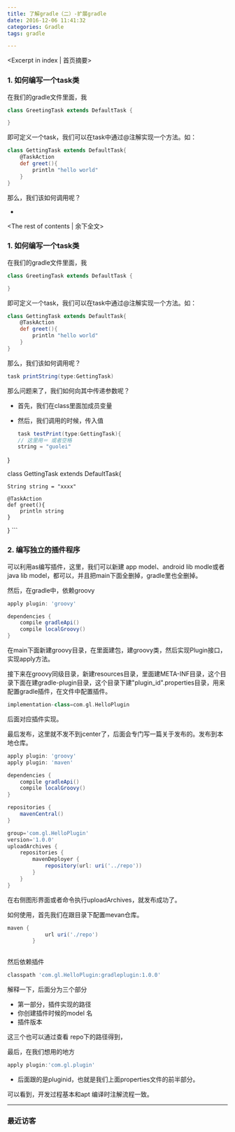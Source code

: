 ```yaml
---
title: 了解gradle（二）-扩展gradle
date: 2016-12-06 11:41:32
categories: Gradle
tags: gradle

---
```

<Excerpt in index | 首页摘要>

### 1. 如何编写一个task类

在我们的gradle文件里面，我

```Groovy
class GreetingTask extends DefaultTask {

}
```

即可定义一个task，我们可以在task中通过@注解实现一个方法。如：

```Groovy
class GettingTask extends DefaultTask{
    @TaskAction
    def greet(){
        println "hello world"
    }
}

```

那么，我们该如何调用呢？

+ <!-- more -->
<The rest of contents | 余下全文>


### 1. 如何编写一个task类

在我们的gradle文件里面，我

```Groovy
class GreetingTask extends DefaultTask {

}
```

即可定义一个task，我们可以在task中通过@注解实现一个方法。如：

```Groovy
class GettingTask extends DefaultTask{
    @TaskAction
    def greet(){
        println "hello world"
    }
}

```

那么，我们该如何调用呢？

```Groovy
task printString(type:GettingTask)
```

那么问题来了，我们如何向其中传递参数呢？

* 首先，我们在class里面加成员变量
* 然后，我们调用的时候，传入值



	```Groovy
	task testPrint(type:GettingTask){
	// 这里用＝ 或者空格
    string = "guolei"
}

class GettingTask extends DefaultTask{

    String string = "xxxx"

    @TaskAction
    def greet(){
        println string
    }
}
	```
	
	

### 2. 编写独立的插件程序

可以利用as编写插件，这里，我们可以新建 app model、android lib modle或者java lib model，都可以，并且把main下面全删掉，gradle里也全删掉。

然后，在gradle中，依赖groovy

```Groovy
apply plugin: 'groovy'

dependencies {
    compile gradleApi()
    compile localGroovy()
}
```

在main下面新建groovy目录，在里面建包，建groovy类，然后实现Plugin<Project>接口，实现apply方法。

接下来在groovy同级目录，新建resources目录，里面建META-INF目录，这个目录下面在建gradle-plugin目录，这个目录下建"plugin_id".properties目录，用来配置gradle插件，在文件中配置插件。

```Groovy
implementation-class=com.gl.HelloPlugin
```
后面对应插件实现。

最后发布，这里就不发不到jcenter了，后面会专门写一篇关于发布的。发布到本地仓库。

```Groovy
apply plugin: 'groovy'
apply plugin: 'maven'

dependencies {
    compile gradleApi()
    compile localGroovy()
}

repositories {
    mavenCentral()
}

group='com.gl.HelloPlugin'
version='1.0.0'
uploadArchives {
    repositories {
        mavenDeployer {
            repository(url: uri('../repo'))
        }
    }
}

```

在右侧图形界面或者命令执行uploadArchives，就发布成功了。

如何使用，首先我们在跟目录下配置mevan仓库。

```Groovy
maven {
            url uri('./repo')
        }
        
```

然后依赖插件

```Groovy
classpath 'com.gl.HelloPlugin:gradleplugin:1.0.0'
```

解释一下，后面分为三个部分

* 第一部分，插件实现的路径
* 你创建插件时候的model 名
* 插件版本


这三个也可以通过查看 repo下的路径得到，

最后，在我们想用的地方

```Groovy
apply plugin:'com.gl.plugin'
```

* 后面跟的是pluginid，也就是我们上面properties文件的前半部分。


可以看到，开发过程基本和apt 编译时注解流程一致。

---### 最近访客<ul class="ds-recent-visitors" data-num-items="46" data-avatar-size="40"></ul>